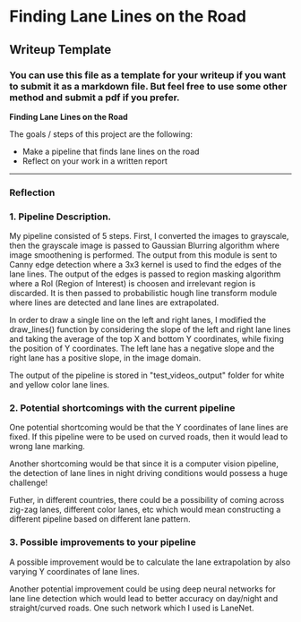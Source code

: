 # **Finding Lane Lines on the Road** 

## Writeup Template

### You can use this file as a template for your writeup if you want to submit it as a markdown file. But feel free to use some other method and submit a pdf if you prefer.



**Finding Lane Lines on the Road**

The goals / steps of this project are the following:
* Make a pipeline that finds lane lines on the road
* Reflect on your work in a written report


[//]: # (Image References)

[image1]: ./examples/grayscale.jpg "Grayscale"

---

### Reflection

### 1. Pipeline Description. 

My pipeline consisted of 5 steps. First, I converted the images to grayscale, then the grayscale image is passed to Gaussian Blurring algorithm where image smoothening is performed. The output from this module is sent to Canny edge detection where a 3x3 kernel is used to find the edges of the lane lines. The output of the edges is passed to region masking algorithm where a RoI (Region of Interest) is choosen and irrelevant region is discarded. It is then passed to probabilistic hough line transform module where lines are detected and lane lines are extrapolated.

In order to draw a single line on the left and right lanes, I modified the draw_lines() function by considering the slope of the left and right lane lines and taking the average of the top X and bottom Y coordinates, while fixing the position of Y coordinates. The left lane has a negative slope and the right lane has a positive slope, in the image domain.

The output of the pipeline is stored in "test_videos_output" folder for white and yellow color lane lines.


### 2. Potential shortcomings with the current pipeline


One potential shortcoming would be that the Y coordinates of lane lines are fixed. If this pipeline were to be used on curved roads, then it would lead to wrong lane marking. 

Another shortcoming would be that since it is a computer vision pipeline, the detection of lane lines in night driving conditions would possess a huge challenge!

Futher, in different countries, there could be a possibility of coming across zig-zag lanes, different color lanes, etc which would mean constructing a different pipeline based on different lane pattern. 


### 3. Possible improvements to your pipeline

A possible improvement would be to calculate the lane extrapolation by also varying Y coordinates of lane lines.

Another potential improvement could be using deep neural networks for lane line detection which would lead to better accuracy on day/night and straight/curved roads. One such network which I used is LaneNet.
